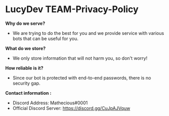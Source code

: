 # LucyDev TEAM-Privacy-Policy
**Why do we serve?**
- We are trying to do the best for you and we provide service with various bots that can be useful for you.

**What do we store?**
- We only store information that will not harm you, so don't worry!

**How reliable is it?**
- Since our bot is protected with end-to-end passwords, there is no security gap.

**Contact information :**
- Discord Address: Mathecious#0001
- Official Discord Server: https://discord.gg/CuJpAJVquw
